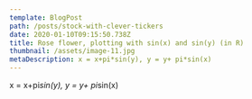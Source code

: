 ```yaml
---
template: BlogPost
path: /posts/stock-with-clever-tickers
date: 2020-01-10T09:15:50.738Z
title: Rose flower, plotting with sin(x) and sin(y) (in R)
thumbnail: /assets/image-11.jpg
metaDescription: x = x+pi*sin(y), y = y+ pi*sin(x)
---
```

x = x+pi*sin(y), y = y+ pi*sin(x)
